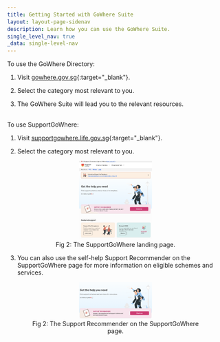 ```yaml
---
title: Getting Started with GoWhere Suite
layout: layout-page-sidenav
description: Learn how you can use the GoWhere Suite.
single_level_nav: true
_data: single-level-nav
---
```


To use the GoWhere Directory:

1. Visit [gowhere.gov.sg](https://www.gowhere.gov.sg){:target="_blank"}.

2. Select the category most relevant to you.

3. The GoWhere Suite will lead you to the relevant resources.


<br/>
To use SupportGoWhere:

1. Visit [supportgowhere.life.gov.sg](https://supportgowhere.life.gov.sg){:target="_blank"}.

2. Select the category most relevant to you.


<figure style="text-align: center">
  <img
    src="/assets/img/GoWhere-SupportGoWhere.png" width="40%" height="40%"
  />
	  <figcaption>Fig 2: The SupportGoWhere landing page.</figcaption>
</figure>


3. You can also use the self-help Support Recommender on the SupportGoWhere page for more information on eligible schemes and services.

<figure style="text-align: center">
  <img
    src="/assets/img/GoWhere-Support-Recommender.png" width="40%" height="40%"
  />
	  <figcaption>Fig 2: The Support Recommender on the SupportGoWhere page.</figcaption>
</figure>

